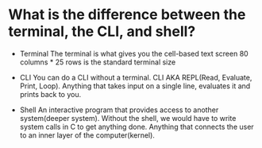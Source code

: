 # What is the difference between the terminal, the CLI, and shell?

* Terminal
The terminal is what gives you the cell-based text screen
80 columns * 25 rows is the standard terminal size

* CLI
You can do a CLI without a terminal. CLI AKA REPL(Read, Evaluate, Print, Loop). 
Anything that takes input on a single line, evaluates it and prints back to you.

* Shell
An interactive program that provides access to another system(deeper system). 
Without the shell, we would have to write system calls in C to get anything done.
Anything that connects the user to an inner layer of the computer(kernel).
